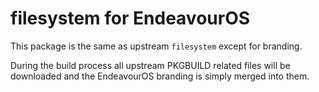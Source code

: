 # filesystem for EndeavourOS

This package is the same as upstream `filesystem` except for branding.

During the build process all upstream PKGBUILD related files will be downloaded and the EndeavourOS branding is simply merged into them.
